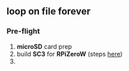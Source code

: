 ## loop on file forever

### Pre-flight

1. **microSD** card prep
2. build **SC3** for **RPiZeroW** (steps [here](https://github.com/redFrik/supercolliderStandaloneRPI1))
3.
